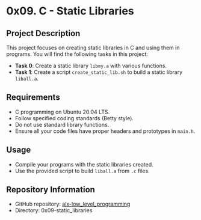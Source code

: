 # 0x09. C - Static Libraries

## Project Description

This project focuses on creating static libraries in C and using them in programs. You will find the following tasks in this project:

- **Task 0**: Create a static library `libmy.a` with various functions.
- **Task 1**: Create a script `create_static_lib.sh` to build a static library `liball.a`.

## Requirements

- C programming on Ubuntu 20.04 LTS.
- Follow specified coding standards (Betty style).
- Do not use standard library functions.
- Ensure all your code files have proper headers and prototypes in `main.h`.

## Usage

- Compile your programs with the static libraries created.
- Use the provided script to build `liball.a` from `.c` files.

## Repository Information

- GitHub repository: [alx-low_level_programming](https://github.com/paschalugwu/alx-low_level_programming)
- Directory: 0x09-static_libraries